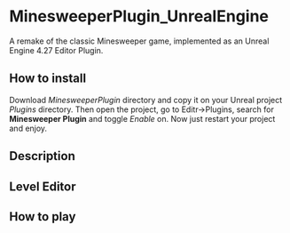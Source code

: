 # MinesweeperPlugin_UnrealEngine
A remake of the classic Minesweeper game, implemented as an Unreal Engine 4.27 Editor Plugin.

## How to install

Download *MinesweeperPlugin* directory and copy it on your Unreal project *Plugins* directory. Then open the project, go to Editr->Plugins, search for **Minesweeper Plugin** and toggle *Enable* on. Now just restart your project and enjoy.

## Description

## Level Editor

## How to play

